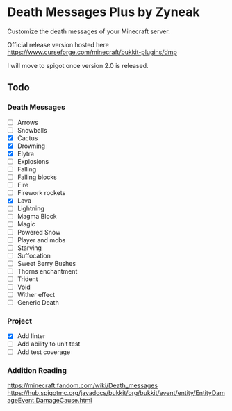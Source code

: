 # Death Messages Plus by Zyneak
Customize the death messages of your Minecraft server. 

Official release version hosted here https://www.curseforge.com/minecraft/bukkit-plugins/dmp

I will move to spigot once version 2.0 is released.



## Todo
### Death Messages
- [ ] Arrows
- [ ] Snowballs
- [x] Cactus
- [x] Drowning
- [x] Elytra
- [ ] Explosions
- [ ] Falling
- [ ] Falling blocks
- [ ] Fire
- [ ] Firework rockets
- [x] Lava
- [ ] Lightning
- [ ] Magma Block
- [ ] Magic
- [ ] Powered Snow
- [ ] Player and mobs
- [ ] Starving
- [ ] Suffocation
- [ ] Sweet Berry Bushes
- [ ] Thorns enchantment
- [ ] Trident
- [ ] Void
- [ ] Wither effect
- [ ] Generic Death
### Project
- [x] Add linter
- [ ] Add ability to unit test
- [ ] Add test coverage

### Addition Reading
https://minecraft.fandom.com/wiki/Death_messages
https://hub.spigotmc.org/javadocs/bukkit/org/bukkit/event/entity/EntityDamageEvent.DamageCause.html